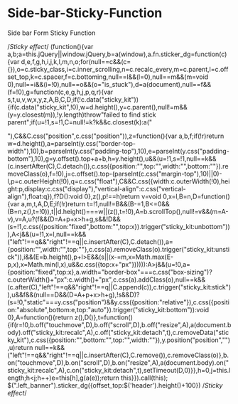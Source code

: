 # Side-bar-Sticky-Function
Side bar Form Sticky Function


/*Sticky effect*/
(function(){var a,b;a=this.jQuery||window.jQuery,b=a(window),a.fn.sticker_dg=function(c){var d,e,f,g,h,i,j,k,l,m,n,o;for(null==c&&(c={}),o=c.sticky_class,i=c.inner_scrolling,n=c.recalc_every,m=c.parent,l=c.offset_top,k=c.spacer,f=c.bottoming,null==l&&(l=0),null==m&&(m=void 0),null==i&&(i=!0),null==o&&(o="is_stuck"),d=a(document),null==f&&(f=!0),g=function(c,e,g,h,j,p,q,r){var s,t,u,v,w,x,y,z,A,B,C,D;if(!c.data("sticky_kit")){if(c.data("sticky_kit",!0),w=d.height(),y=c.parent(),null!=m&&(y=y.closest(m)),!y.length)throw"failed to find stick parent";if(u=!1,s=!1,C=null!=k?k&&c.closest(k):a("<div />"),C&&C.css("position",c.css("position")),z=function(){var a,b,f;if(!r)return w=d.height(),a=parseInt(y.css("border-top-width"),10),b=parseInt(y.css("padding-top"),10),e=parseInt(y.css("padding-bottom"),10),g=y.offset().top+a+b,h=y.height(),u&&(u=!1,s=!1,null==k&&(c.insertAfter(C),C.detach()),c.css({position:"",top:"",width:"",bottom:""}).removeClass(o),f=!0),j=c.offset().top-(parseInt(c.css("margin-top"),10)||0)-l,p=c.outerHeight(!0),q=c.css("float"),C&&C.css({width:c.outerWidth(!0),height:p,display:c.css("display"),"vertical-align":c.css("vertical-align"),float:q}),f?D():void 0},z(),p!==h)return v=void 0,x=l,B=n,D=function(){var a,m,t,A,D,E;if(!r)return t=!1,null!=B&&(B-=1,B<=0&&(B=n,z(),t=!0)),t||d.height()===w||(z(),t=!0),A=b.scrollTop(),null!=v&&(m=A-v),v=A,u?(f&&(D=A+p+x>h+g,s&&!D&&(s=!1,c.css({position:"fixed",bottom:"",top:x}).trigger("sticky_kit:unbottom"))),A<j&&(u=!1,x=l,null==k&&("left"!==q&&"right"!==q||c.insertAfter(C),C.detach()),a={position:"",width:"",top:""},c.css(a).removeClass(o).trigger("sticky_kit:unstick")),i&&(E=b.height(),p+l>E&&(s||(x-=m,x=Math.max(E-p,x),x=Math.min(l,x),u&&c.css({top:x+"px"}))))):A>j&&(u=!0,a={position:"fixed",top:x},a.width="border-box"===c.css("box-sizing")?c.outerWidth()+"px":c.width()+"px",c.css(a).addClass(o),null==k&&(c.after(C),"left"!==q&&"right"!==q||C.append(c)),c.trigger("sticky_kit:stick")),u&&f&&(null==D&&(D=A+p+x>h+g),!s&&D)?(s=!0,"static"===y.css("position")&&y.css({position:"relative"}),c.css({position:"absolute",bottom:e,top:"auto"}).trigger("sticky_kit:bottom")):void 0},A=function(){return z(),D()},t=function(){if(r=!0,b.off("touchmove",D),b.off("scroll",D),b.off("resize",A),a(document.body).off("sticky_kit:recalc",A),c.off("sticky_kit:detach",t),c.removeData("sticky_kit"),c.css({position:"",bottom:"",top:"",width:""}),y.position("position",""),u)return null==k&&("left"!==q&&"right"!==q||c.insertAfter(C),C.remove()),c.removeClass(o)},b.on("touchmove",D),b.on("scroll",D),b.on("resize",A),a(document.body).on("sticky_kit:recalc",A),c.on("sticky_kit:detach",t),setTimeout(D,0)}},h=0,j=this.length;h<j;h++)e=this[h],g(a(e));return this}}).call(this);
$(".left_banner").sticker_dg({offset_top:$('header').height()+100})
/*Sticky effect*/
